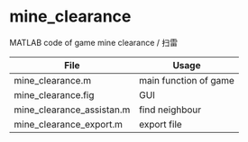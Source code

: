 # mine_clearance
MATLAB code of game mine clearance / 扫雷

| File                      | Usage                 |
| ------------------------- | --------------------- |
| mine_clearance.m          | main function of game |
| mine_clearance.fig        | GUI                   |
| mine_clearance_assistan.m | find neighbour        |
| mine_clearance_export.m   | export file           |
